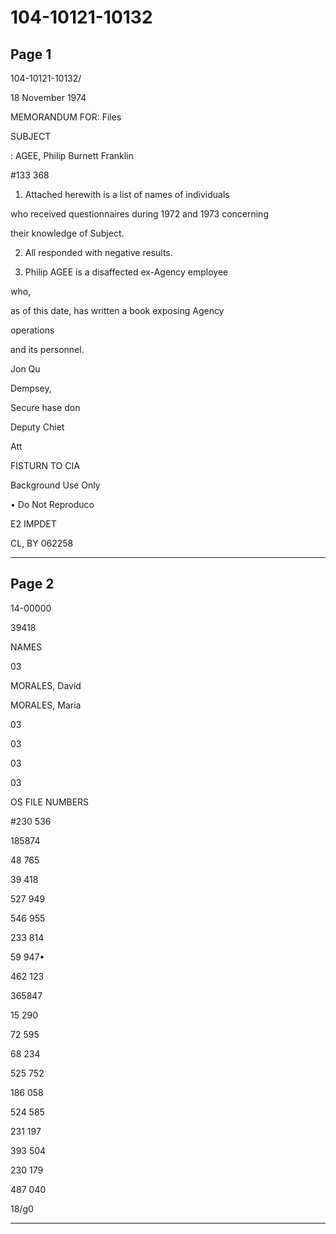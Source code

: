 # 104-10121-10132

## Page 1

104-10121-10132/

18 November 1974

MEMORANDUM FOR: Files

SUBJECT

: AGEE, Philip Burnett Franklin

#133 368

1. Attached herewith is a list of names of individuals

who received questionnaires during 1972 and 1973 concerning

their knowledge of Subject.

2. All responded with negative results.

3. Philip AGEE is a disaffected ex-Agency employee

who,

as of this date, has written a book exposing Agency

operations

and its personnel.

Jon Qu

Dempsey,

Secure hase don

Deputy Chiet

Att

FISTURN TO CIA

Background Use Only

• Do Not Reproduco

E2 IMPDET

CL, BY 062258

---

## Page 2

14-00000

39418

NAMES

03

MORALES, David

MORALES, Maria

03

03

03

03

OS FILE NUMBERS

#230 536

185874

48 765

39 418

527 949

546 955

233 814

59 947•

462 123

365847

15 290

72 595

68 234

525 752

186 058

524 585

231 197

393 504

230 179

487 040

18/g0

---

